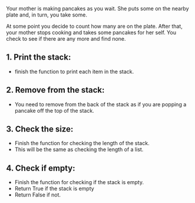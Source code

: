 Your mother is making pancakes as you wait.
She puts some on the nearby plate and, in turn,
you take some.

At some point you decide to count how many are on the plate.
After that, your mother stops cooking and takes some pancakes
for her self.
You check to see if there are any more and find none.

## 1. Print the stack:
* finish the function to
print each item in the stack.

## 2. Remove from the stack:
* You need to remove from the back of the
stack as if you are popping a pancake off the
top of the stack.

## 3. Check the size:
* Finish the function for checking the length
of the stack.
* This will be the same as checking the length
of a list.

## 4. Check if empty:
* Finish the function for checking if the stack
is empty.
* Return True if the stack is empty
* Return False if not.